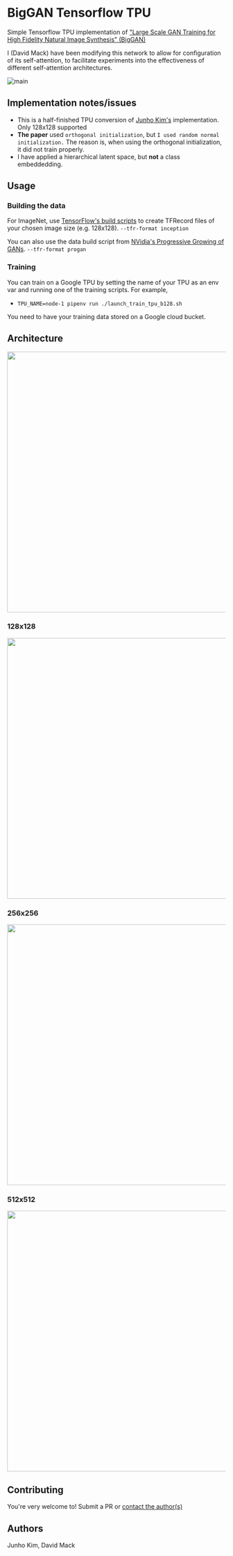 # BigGAN Tensorflow TPU

Simple Tensorflow TPU implementation of ["Large Scale GAN Training for High Fidelity Natural Image Synthesis" (BigGAN)](https://arxiv.org/abs/1809.11096)

I (David Mack) have been modifying this network to allow for configuration of its self-attention, to facilitate experiments into the effectiveness of different self-attention architectures.

![main](./assets/main.png)

## Implementation notes/issues

- This is a half-finished TPU conversion of [Junho Kim's](https://github.com/taki0112/BigGAN-Tensorflow) implementation. Only 128x128 supported
- **The paper** used `orthogonal initialization`, but `I used random normal initialization.` The reason is, when using the orthogonal initialization, it did not train properly.
- I have applied a hierarchical latent space, but **not** a class embeddedding.

## Usage

### Building the data

For ImageNet, use [TensorFlow's build scripts](https://github.com/tensorflow/models/blob/master/research/inception/README.md#getting-started) to create TFRecord files of your chosen image size (e.g. 128x128). `--tfr-format inception`

You can also use the data build script from [NVidia's Progressive Growing of GANs](https://github.com/tkarras/progressive_growing_of_gans). `--tfr-format progan`

### Training

You can train on a Google TPU by setting the name of your TPU as an env var and running one of the training scripts. For example,

* `TPU_NAME=node-1 pipenv run ./launch_train_tpu_b128.sh`

You need to have your training data stored on a Google cloud bucket.


## Architecture
<img src = './assets/architecture.png' width = '600px'> 

### 128x128
<img src = './assets/128.png' width = '600px'> 

### 256x256
<img src = './assets/256.png' width = '600px'> 

### 512x512
<img src = './assets/512.png' width = '600px'> 

## Contributing

You're very welcome to! Submit a PR or [contact the author(s)](https://octavian.ai)

## Authors
Junho Kim, David Mack